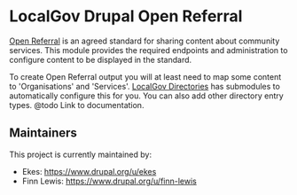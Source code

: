 # LocalGov Drupal Open Referral

[Open Referral](https://openreferraluk.org/) is an agreed standard for sharing content about community services. This module provides the required endpoints and administration to configure content to be displayed in the standard.

To create Open Referral output you will at least need to map some content to 'Organisations' and 'Services'. [LocalGov Directories](https://github.com/localgovdrupal/localgov_directories) has submodules to automatically configure this for you. You can also add other directory entry types. @todo Link to documentation.

## Maintainers

This project is currently maintained by: 

 - Ekes: https://www.drupal.org/u/ekes
 - Finn Lewis: https://www.drupal.org/u/finn-lewis
